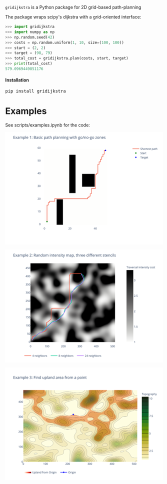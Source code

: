 
`gridijkstra` is a Python package for 2D grid-based path-planning

The package wraps scipy's dijkstra with a grid-oriented interface:

```python
>>> import gridijkstra
>>> import numpy as np
>>> np.random.seed(42)
>>> costs = np.random.uniform(1, 10, size=(100, 100))
>>> start = (2, 2)
>>> target = (98, 79)
>>> total_cost = gridijkstra.plan(costs, start, target)
>>> print(total_cost)
579.0969449851176
```

#### Installation

<pre>
pip install gridijkstra
</pre>

# Examples

See scripts/examples.ipynb for the code:

![](scripts/example1.svg)

![](scripts/example2.svg)

![](scripts/example3.svg)
